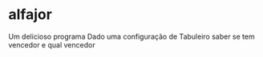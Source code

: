 # alfajor
Um delicioso programa
Dado uma configuração de Tabuleiro saber se tem vencedor e qual vencedor 
